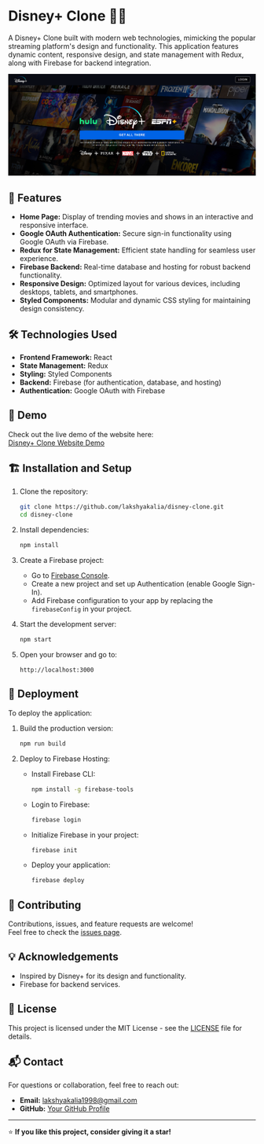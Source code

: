 
# Disney+ Clone 🎥✨  

A Disney+ Clone built with modern web technologies, mimicking the popular streaming platform's design and functionality. This application features dynamic content, responsive design, and state management with Redux, along with Firebase for backend integration.

![Disney+ Screenshot](./src/assets/images/disneyplus-screenshot.png)

## 🚀 Features  
- **Home Page:** Display of trending movies and shows in an interactive and responsive interface.  
- **Google OAuth Authentication:** Secure sign-in functionality using Google OAuth via Firebase.  
- **Redux for State Management:** Efficient state handling for seamless user experience.  
- **Firebase Backend:** Real-time database and hosting for robust backend functionality.  
- **Responsive Design:** Optimized layout for various devices, including desktops, tablets, and smartphones.  
- **Styled Components:** Modular and dynamic CSS styling for maintaining design consistency.  

## 🛠️ Technologies Used  
- **Frontend Framework:** React  
- **State Management:** Redux  
- **Styling:** Styled Components  
- **Backend:** Firebase (for authentication, database, and hosting)  
- **Authentication:** Google OAuth with Firebase  

## 📸 Demo  
Check out the live demo of the website here:  
[Disney+ Clone Website Demo](https://disneyplus-clone-b7b4a.web.app/) 

## 🏗️ Installation and Setup  
1. Clone the repository:  
   ```bash  
   git clone https://github.com/lakshyakalia/disney-clone.git  
   cd disney-clone  
   ```  

2. Install dependencies:  
   ```bash  
   npm install  
   ```  

3. Create a Firebase project:  
   - Go to [Firebase Console](https://console.firebase.google.com/).  
   - Create a new project and set up Authentication (enable Google Sign-In).  
   - Add Firebase configuration to your app by replacing the `firebaseConfig` in your project.  

4. Start the development server:  
   ```bash  
   npm start  
   ```  

5. Open your browser and go to:  
   ```  
   http://localhost:3000  
   ```  

## 📡 Deployment  
To deploy the application:  
1. Build the production version:  
   ```bash  
   npm run build  
   ```  

2. Deploy to Firebase Hosting:  
   - Install Firebase CLI:  
     ```bash  
     npm install -g firebase-tools  
     ```  
   - Login to Firebase:  
     ```bash  
     firebase login  
     ```  
   - Initialize Firebase in your project:  
     ```bash  
     firebase init  
     ```  
   - Deploy your application:  
     ```bash  
     firebase deploy  
     ```  

## 🤝 Contributing  
Contributions, issues, and feature requests are welcome!  
Feel free to check the [issues page](https://github.com/lakshyakalia/disney-clone/issues).  

## 💡 Acknowledgements  
- Inspired by Disney+ for its design and functionality.  
- Firebase for backend services.  

## 📝 License  
This project is licensed under the MIT License - see the [LICENSE](LICENSE) file for details.  

## 📬 Contact  
For questions or collaboration, feel free to reach out:  
- **Email:** lakshyakalia1998@gmail.com  
- **GitHub:** [Your GitHub Profile](https://github.com/lakshyakalia)  

---  
⭐ **If you like this project, consider giving it a star!**  
